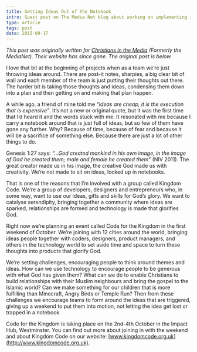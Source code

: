 ```yaml
---
title: Getting Ideas Out of the Notebook
intro: Guest post on The Media Net blog about working on implementing ideas, not just thinking about implementing them.
type: article
tags: post
date: 2015-09-17
---
```


_This post was originally written for [Christians in the Media](https://www.christiansinmedia.co.uk/) (Formerly the MediaNet). Their website has since gone. The original post is below._

I love that bit at the beginning of projects when as a team we’re just throwing ideas around. There are post-it notes, sharpies, a big clear bit of wall and each member of the team is just putting their thoughts out there. The harder bit is taking those thoughts and ideas, condensing them down into a plan and then getting on and making that plan happen.

A while ago, a friend of mine told me _“Ideas are cheap, it is the execution that is expensive”_. It’s not a new or original quote, but it was the first time that I’d heard it and the words stuck with me. It resonated with me because I carry a notebook around that is just full of ideas, but so few of them have gone any further. Why? Because of time, because of fear and because it will be a sacrifice of something else. Because there are just a lot of other things to do.

Genesis 1:27 says: _“…God created mankind in his own image, in the image of God he created them; male and female he created them”_ (NIV 2011). The great creator made us in his image, the creative God made us with creativity. We’re not made to sit on ideas, locked up in notebooks.

That is one of the reasons that I’m involved with a group called Kingdom Code. We’re a group of developers, designers and entrepreneurs who, in some way, want to use our ideas, gifts and skills for God’s glory. We want to catalyse serendipity, bringing together a community where ideas are sparked, relationships are formed and technology is made that glorifies God.

Right now we’re planning an event called Code for the Kingdom in the first weekend of October. We’re joining with 12 cities around the world, bringing ideas people together with coders, designers, product managers, and others in the technology world to set aside time and space to turn these thoughts into products that glorify God.

We’re setting challenges, encouraging people to think around themes and ideas. How can we use technology to encourage people to be generous with what God has given them? What can we do to enable Christians to build relationships with their Muslim neighbours and bring the gospel to the Islamic world? Can we make something for our children that is more fulfilling than Minecraft, Angry Birds or Temple Run? Then from these challenges we encourage teams to form around the ideas that are triggered, giving up a weekend to put them into motion, not letting the idea get lost or trapped in a notebook.

Code for the Kingdom is taking place on the 2nd-4th October in the Impact Hub, Westminster. You can find out more about joining in with the weekend and about Kingdom Code on our website: [www.kingdomcode.org.uk](http://www.kingdomcode.org.uk).
